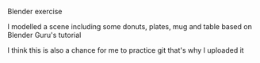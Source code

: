 Blender exercise

I modelled a scene including some donuts, plates, mug and table
based on Blender Guru's tutorial

I think this is also a chance for me to practice git
that's why I uploaded it


